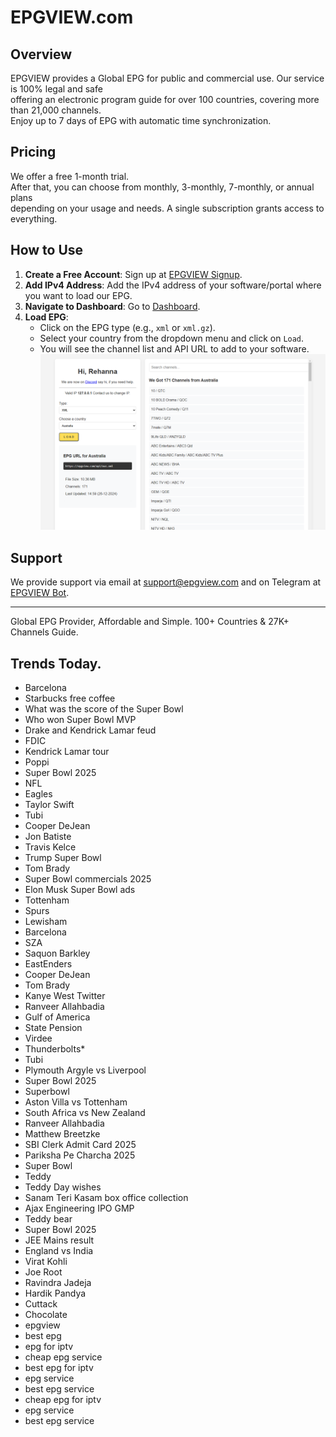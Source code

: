 # EPGVIEW.com



## Overview
EPGVIEW provides a Global EPG for public and commercial use. Our service is 100% legal and safe\
offering an electronic program guide for over 100 countries, covering more than 21,000 channels.\
Enjoy up to 7 days of EPG with automatic time synchronization.

## Pricing
We offer a free 1-month trial. \
After that, you can choose from monthly, 3-monthly, 7-monthly, or annual plans \
depending on your usage and needs. A single subscription grants access to everything.

## How to Use
1. **Create a Free Account**: Sign up at [EPGVIEW Signup](https://epgview.com/signup.php).
2. **Add IPv4 Address**: Add the IPv4 address of your software/portal where you want to load our EPG.
3. **Navigate to Dashboard**: Go to [Dashboard](https://epgview.com/dashboard.php).
4. **Load EPG**:
   - Click on the EPG type (e.g., `xml` or `xml.gz`).
   - Select your country from the dropdown menu and click on `Load`.
   - You will see the channel list and API URL to add to your software.
![EPGVIEW](img/dashboard.png)
## Support
We provide support via email at [support@epgview.com](mailto:support@epgview.com) and on Telegram at [EPGVIEW Bot](https://t.me/epgview_bot).

---

Global EPG Provider, Affordable and Simple. 100+ Countries & 27K+ Channels Guide.

## Trends Today.

- Barcelona
- Starbucks free coffee
- What was the score of the Super Bowl
- Who won Super Bowl MVP
- Drake and Kendrick Lamar feud
- FDIC
- Kendrick Lamar tour
- Poppi
- Super Bowl 2025
- NFL
- Eagles
- Taylor Swift
- Tubi
- Cooper DeJean
- Jon Batiste
- Travis Kelce
- Trump Super Bowl
- Tom Brady
- Super Bowl commercials 2025
- Elon Musk Super Bowl ads
- Tottenham
- Spurs
- Lewisham
- Barcelona
- SZA
- Saquon Barkley
- EastEnders
- Cooper DeJean
- Tom Brady
- Kanye West Twitter
- Ranveer Allahbadia
- Gulf of America
- State Pension
- Virdee
- Thunderbolts*
- Tubi
- Plymouth Argyle vs Liverpool
- Super Bowl 2025
- Superbowl
- Aston Villa vs Tottenham
- South Africa vs New Zealand
- Ranveer Allahbadia
- Matthew Breetzke
- SBI Clerk Admit Card 2025
- Pariksha Pe Charcha 2025
- Super Bowl
- Teddy
- Teddy Day wishes
- Sanam Teri Kasam box office collection
- Ajax Engineering IPO GMP
- Teddy bear
- Super Bowl 2025
- JEE Mains result
- England vs India
- Virat Kohli
- Joe Root
- Ravindra Jadeja
- Hardik Pandya
- Cuttack
- Chocolate
- epgview
- best epg
- epg for iptv
- cheap epg service
- best epg for iptv
- epg service
- best epg service
- cheap epg for iptv
- epg service
- best epg service
